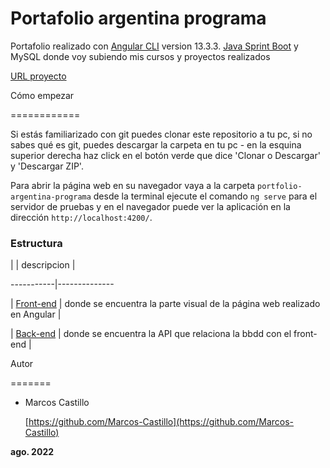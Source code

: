 # Portafolio argentina programa

  

  Portafolio realizado con [Angular CLI](https://github.com/angular/angular-cli) version 13.3.3. [Java Sprint Boot](https://spring.io/projects/spring-boot) y MySQL donde voy subiendo mis cursos y proyectos realizados 

  

  [URL proyecto ](https://marcos-castillo.web.app/#/home)

  

  

  

  

  

  

 Cómo empezar 

 ============ 

  

 Si estás familiarizado con git puedes clonar este repositorio a tu pc, si no sabes qué es git, puedes descargar la carpeta en tu pc - en la esquina superior derecha haz click en el botón verde que dice 'Clonar o Descargar' y 'Descargar ZIP'.

  

 Para abrir la página web en su navegador vaya a la carpeta `portfolio-argentina-programa` desde la terminal ejecute el comando  `ng serve` para el servidor de pruebas y en el navegador puede ver la aplicación en la dirección  `http://localhost:4200/`.

  

  

 ### Estructura 

  

  

 |  | descripcion | 

 -----------|-------------- 

 | [Front-end](https://github.com/Marcos-Castillo/portfolio-argentina-programa) | donde se encuentra la parte visual de la página web realizado en Angular | 

 | [Back-end](https://github.com/Marcos-Castillo/api-arg-prog) | donde se encuentra la API que relaciona la bbdd con el front-end | 

  

  

  

 Autor

 ======= 

  

 - Marcos Castillo 

     [https://github.com/Marcos-Castillo](https://github.com/Marcos-Castillo) 

 **ago. 2022**
